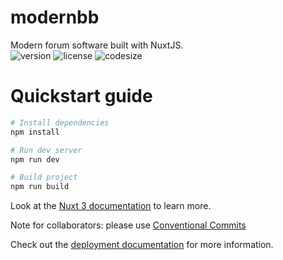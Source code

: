 # modernbb
Modern forum software built with NuxtJS.
<br>
![version](https://img.shields.io/badge/dynamic/json?url=https%3A%2F%2Fraw.githubusercontent.com%2Fsh0tx420%2Fmodernbb%2Fmain%2Fpackage.json&query=%24.version&style=for-the-badge&label=version&color=purple)
![license](https://img.shields.io/github/license/sh0tx420/modernbb?style=for-the-badge&color=green)
![codesize](https://img.shields.io/github/languages/code-size/sh0tx420/modernbb?style=for-the-badge)

# Quickstart guide
```sh
# Install dependencies
npm install

# Run dev server
npm run dev

# Build project
npm run build
```
Look at the [Nuxt 3 documentation](https://nuxt.com/docs/getting-started/introduction) to learn more.

Note for collaborators: please use [Conventional Commits](https://www.conventionalcommits.org/en/v1.0.0/)

Check out the [deployment documentation](https://nuxt.com/docs/getting-started/deployment) for more information.
